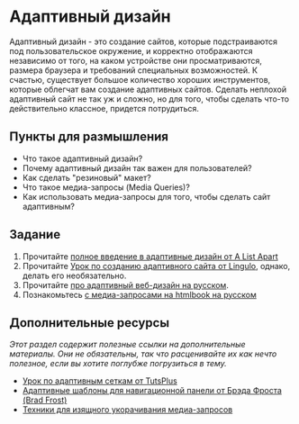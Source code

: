 # Адаптивный дизайн

Адаптивный дизайн - это создание сайтов, которые подстраиваются под пользовательское окружение, и корректно отображаются независимо от того, на каком устройстве они просматриваются, размера браузера и требований специальных возможностей. К счастью, существует большое количество хороших инструментов, которые облегчат вам создание адаптивных сайтов. Сделать неплохой адаптивный сайт не так уж и сложно, но для того, чтобы сделать что-то действительно классное, придется потрудиться.

## Пункты для размышления

* Что такое адаптивный дизайн?
* Почему адаптивный дизайн так важен для пользователей?
* Как сделать "резиновый" макет?
* Что такое медиа-запросы (Media Queries)?
* Как использовать медиа-запросы для того, чтобы сделать сайт адаптивным?

## Задание

1. Прочитайте [полное введение в адаптивные дизайн от A List Apart](http://alistapart.com/article/responsive-web-design)
2. Прочитайте [Урок по созданию адаптивного сайта от Lingulo](http://www.lingulo.com/tutorials/css/how-to-build-a-html5-website-from-scratch), однако, делать его необязательно.
3. Прочитайте [про адаптивный веб-дизайн на русском](https://te-st.ru/2013/07/11/adaptive-web-design/).
4. Познакомьтесь [с медиа-запросами на htmlbook на русском](http://htmlbook.ru/css/value/media)

## Дополнительные ресурсы
_Этот раздел содержит полезные ссылки на дополнительные материалы. Они не обязательны, так что расценивайте их как нечто полезное, если вы хотите поглубже погрузиться в тему._

* [Урок по адаптивным сеткам от TutsPlus](http://webdesign.tutsplus.com/tutorials/htmlcss-tutorials/a-basic-responsive-grid-plus-handy-css3-media-query-reporter/)
* [Адаптивные шаблоны для навигационной панели от Брэда Фроста (Brad Frost)](http://bradfrostweb.com/blog/web/responsive-nav-patterns/)
* [Техники для изящного укорачивания медиа-запросов](http://coding.smashingmagazine.com/2011/08/10/techniques-for-gracefully-degrading-media-queries/)
